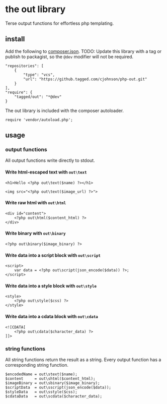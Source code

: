 the out library
===============

Terse output functions for effortless php templating.

install
-------

Add the following to [composer.json](https://getcomposer.org/).
TODO: Update this library with a tag or publish to packagist,
so the `@dev` modifier will not be required.

    "repositories": [
        {
            "type": "vcs",
            "url": "https://github.tagged.com/cjohnson/php-out.git"
        }
    ],
    "require": {
        "tagged/out": "*@dev"
    }

The out library is included with the composer autoloader.

    require 'vendor/autoload.php';


usage
-----

### output functions

All output functions write directly to stdout.


#### Write html-escaped text with `out\text`

    <h1>Hello <?php out\text($name) ?></h1>

    <img src="<?php out\text($image_url) ?>">

#### Write raw html with `out\html`

    <div id="content">
        <?php out\html($content_html) ?>
    </div>

#### Write binary with `out\binary`

    <?php out\binary($image_binary) ?>

#### Write data into a script block with `out\script`

    <script>
        var data = <?php out\script(json_encode($data)) ?>;
    </script>

#### Write data into a style block with `out\style`

	<style>
	    <?php out\style($css) ?>
	</style>

#### Write data into a cdata block with `out\cdata`

    <![CDATA[
        <?php out\cdata($character_data) ?>
    ]]>


### string functions

All string functions return the result as a string.
Every output function has a corresponding string function.

    $encodedName = out\stext($name);
    $content     = out\shtml($content_html);
    $imageBinary = out\sbinary($image_binary);
    $scriptData  = out\sscript(json_encode($data));
    $styleData   = out\sstyle($css);
    $cdataData   = out\scdata($character_data);
